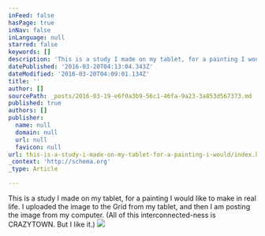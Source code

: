 ```yaml
---
inFeed: false
hasPage: true
inNav: false
inLanguage: null
starred: false
keywords: []
description: 'This is a study I made on my tablet, for a painting I would like to make in real life. I uploaded the image to the Grid from my tablet, and then I am posting the image from my computer. (All of this interconnected-ness is CRAZYTOWN. But I like it.)'
datePublished: '2016-03-20T04:13:04.343Z'
dateModified: '2016-03-20T04:09:01.134Z'
title: ''
author: []
sourcePath: _posts/2016-03-19-e6f0a3b9-56c1-46fa-9a23-3a853d567373.md
published: true
authors: []
publisher:
  name: null
  domain: null
  url: null
  favicon: null
url: this-is-a-study-i-made-on-my-tablet-for-a-painting-i-would/index.html
_context: 'http://schema.org'
_type: Article

---
```

This is a study I made on my tablet, for a painting I would like to make in real life. I uploaded the image to the Grid from my tablet, and then I am posting the image from my computer. (All of this interconnected-ness is CRAZYTOWN. But I like it.)
![](https://the-grid-user-content.s3-us-west-2.amazonaws.com/04c33446-4822-472a-9bd9-e5db90c30582.png)